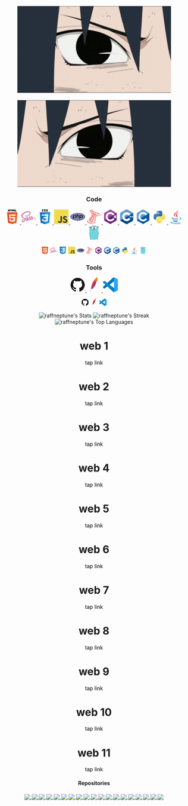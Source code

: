 <div style="display: flex; flex-wrap: wrap; justify-content: center; gap: 20px;">
  <!-- Baris pertama -->
  <img src="https://raw.githubusercontent.com/raffneptune/raffneptune/main/raffneptune-left.gif" 
       width="413"  
       alt="raffneptune left GIF"/>
  <img src="https://raw.githubusercontent.com/raffneptune/raffneptune/main/raffneptune-right.gif" 
       width="413" 
       alt="raffneptune right GIF"/>
</div>
<!-- Languages and Tools with 3D Flip Animation -->
<h3 align="center">Code</h3>
<p align="center" class="tools-container">
    <a href="https://www.w3schools.com/html" target="_blank" rel="noreferrer">
        <img src="https://raw.githubusercontent.com/devicons/devicon/master/icons/html5/html5-original-wordmark.svg" alt="HTML5" width="40" height="40" class="tool-icon"/> 
    </a> 
    <a href="https://sass-lang.com" target="_blank" rel="noreferrer">
        <img src="https://raw.githubusercontent.com/devicons/devicon/master/icons/sass/sass-original.svg" alt="Sass" width="40" height="40" class="tool-icon"/> 
    </a>
    <a href="https://www.w3schools.com/css" target="_blank" rel="noreferrer">
        <img src="https://raw.githubusercontent.com/devicons/devicon/master/icons/css3/css3-original-wordmark.svg" alt="CSS3" width="40" height="40" class="tool-icon"/>     
    </a> 
    <a href="https://www.javascript.com" target="_blank" rel="noreferrer">
        <img src="https://raw.githubusercontent.com/devicons/devicon/master/icons/javascript/javascript-original.svg" alt="JavaScript" width="40" height="40" class="tool-            icon"/> 
    </a> 
    <a href="https://www.php.net" target="_blank" rel="noreferrer">
        <img src="https://raw.githubusercontent.com/devicons/devicon/master/icons/php/php-original.svg" alt="PHP" width="40" height="40" class="tool-icon"/> 
    </a> 
    <a href="https://w3schools.com/sql" target="_blank" rel="noreferrer">
        <img src="https://raw.githubusercontent.com/devicons/devicon/master/icons/microsoftsqlserver/microsoftsqlserver-plain.svg" alt="SQL Server" width="40" height="40"            class="tool-icon"/> 
    </a> 
    <a href="https://www.w3schools.com/cs" target="_blank" rel="noreferrer">
        <img src="https://raw.githubusercontent.com/devicons/devicon/master/icons/csharp/csharp-original.svg" alt="C#" width="40" height="40" class="tool-icon"/> 
    </a>
    <a href="https://www.w3schools.com/cpp" target="_blank" rel="noreferrer">
        <img src="https://raw.githubusercontent.com/devicons/devicon/master/icons/cplusplus/cplusplus-original.svg" alt="C++" width="40" height="40" class="tool-icon"/> 
    </a>
    <a href="https://www.w3schools.com/c" target="_blank" rel="noreferrer">
        <img src="https://raw.githubusercontent.com/devicons/devicon/master/icons/c/c-original.svg" alt="C" width="40" height="40" class="tool-icon"/> 
    </a>
    <a href="https://www.python.org" target="_blank" rel="noreferrer">
        <img src="https://raw.githubusercontent.com/devicons/devicon/master/icons/python/python-original.svg" alt="Python" width="40" height="40" class="tool-icon"/> 
    </a>
    <a href="https://www.java.com" target="_blank" rel="noreferrer">
        <img src="https://raw.githubusercontent.com/devicons/devicon/master/icons/java/java-original.svg" alt="Java" width="40" height="40" class="tool-icon"/> 
    </a>
    <a href="https://golang.org" target="_blank" rel="noreferrer">
        <img src="https://raw.githubusercontent.com/devicons/devicon/master/icons/go/go-original.svg" alt="Go" width="40" height="40" class="tool-icon"/>
    </a>
</p>
<p align="center" class="tools-container">
<code><img height="20" alt="html5" src="https://raw.githubusercontent.com/devicons/devicon/master/icons/html5/html5-original.svg"></code>
<code><img height="20" alt="sass" src="https://raw.githubusercontent.com/devicons/devicon/master/icons/sass/sass-original.svg"></code>
<code><img height="20" alt="css3" src="https://raw.githubusercontent.com/devicons/devicon/master/icons/css3/css3-original.svg"></code>
<code><img height="20" alt="javascript" src="https://raw.githubusercontent.com/devicons/devicon/master/icons/javascript/javascript-original.svg"></code>
<code><img height="20" alt="php" src="https://raw.githubusercontent.com/devicons/devicon/master/icons/php/php-original.svg"></code>
<code><img height="20" alt="sqlserver" src="https://raw.githubusercontent.com/devicons/devicon/master/icons/microsoftsqlserver/microsoftsqlserver-plain.svg"></code>
<code><img height="20" alt="csharp" src="https://raw.githubusercontent.com/devicons/devicon/master/icons/csharp/csharp-original.svg"></code>
<code><img height="20" alt="cplusplus" src="https://raw.githubusercontent.com/devicons/devicon/master/icons/cplusplus/cplusplus-original.svg"></code>
<code><img height="20" alt="c" src="https://raw.githubusercontent.com/devicons/devicon/master/icons/c/c-original.svg"></code>
<code><img height="20" alt="python" src="https://raw.githubusercontent.com/devicons/devicon/master/icons/python/python-original.svg"></code>
<code><img height="20" alt="java" src="https://raw.githubusercontent.com/devicons/devicon/master/icons/java/java-original.svg"></code>
<code><img height="20" alt="go" src="https://raw.githubusercontent.com/devicons/devicon/master/icons/go/go-original.svg"></code>
</p>
<h3 align="center">Tools</h3>
<p align="center" class="tools-container">
    <a href="https://github.com" target="_blank" rel="noreferrer">
        <img src="https://raw.githubusercontent.com/devicons/devicon/master/icons/github/github-original.svg" alt="GitHub" width="40" height="40" class="tool-icon"/> 
    </a>
    <a href="https://www.apachefriends.org" target="_blank" rel="noreferrer">
        <img src="https://raw.githubusercontent.com/devicons/devicon/master/icons/apache/apache-original.svg" alt="XAMPP" width="40" height="40" class="tool-icon"/> 
    </a>
    <a href="https://code.visualstudio.com" target="_blank" rel="noreferrer">
        <img src="https://raw.githubusercontent.com/devicons/devicon/master/icons/vscode/vscode-original.svg" alt="VS Code" width="40" height="40" class="tool-icon"/> 
    </a>
</p>
<p align="center" class="tools-container">
<code><img height="20" alt="github" src="https://raw.githubusercontent.com/devicons/devicon/master/icons/github/github-original.svg"></code>
<code><img height="20" alt="xampp" src="https://raw.githubusercontent.com/devicons/devicon/master/icons/apache/apache-original.svg"></code>
<code><img height="20" alt="vscode" src="https://raw.githubusercontent.com/devicons/devicon/master/icons/vscode/vscode-original.svg"></code>
</p>
<div align="center">
  <img src="https://github-readme-stats.vercel.app/api?username=raffneptune&theme=vue-dark&show_icons=true&hide_border=true&count_private=truye" alt="raffneptune's Stats" />
  <img src="https://github-readme-streak-stats.herokuapp.com/?user=raffneptune&theme=vue-dark&hide_border=true" alt="raffneptune's Streak" width="495" />
  <img src="https://github-readme-stats.vercel.app/api/top-langs/?username=raffneptune&theme=vue-dark&show_icons=true&hide_border=true&layout=compact" alt="raffneptune's Top Languages" width="355" />
<h1>web 1</h1>
<a href="https://raffneptune.github.io" style="color: black; text-decoration: none;">tap link</a>
<h1>web 2</h1>
<a href="https://raffneptune.github.io/project2/index.html" style="color: black; text-decoration: none;">tap link</a>
<h1>web 3</h1>
<a href="https://raffneptune.github.io/project3/index.html" style="color: black; text-decoration: none;">tap link</a>
<h1>web 4</h1>
<a href="https://raffneptune.github.io/project4/index.html" style="color: black; text-decoration: none;">tap link</a>
<h1>web 5</h1>
<a href="https://raffneptune.github.io/project5/index.html" style="color: black; text-decoration: none;">tap link</a>
<h1>web 6</h1>
<a href="https://raffneptune.github.io/project6/index.html" style="color: black; text-decoration: none;">tap link</a>
<h1>web 7</h1>
<a href="https://raffneptune.github.io/project7/index.html" style="color: black; text-decoration: none;">tap link</a>
<h1>web 8</h1>
<a href="https://raffneptune.github.io/project8/index.html" style="color: black; text-decoration: none;">tap link</a>
<h1>web 9</h1>
<a href="https://raffneptune.github.io/project9/index.html" style="color: black; text-decoration: none;">tap link</a>
<h1>web 10</h1>
<a href="https://raffneptune.github.io/project10/index.php" style="color: black; text-decoration: none;">tap link</a>
<h1>web 11</h1>
<a href="https://raffneptune.github.io/project11/index.php" style="color: black; text-decoration: none;">tap link</a>

#### Repositories
<a href="https://github.com/raffneptune/raffneptune.github.io">
  <img align="center" src="https://github-readme-stats.vercel.app/api/pin/?username=raffneptune&repo=raffneptune.github.io&theme=buefy&cache_seconds=1800" />
</a>
<a href="https://github.com/raffneptune/raffneptune">
  <img align="center" src="https://github-readme-stats.vercel.app/api/pin/?username=raffneptune&repo=raffneptune&theme=buefy&cache_seconds=1800" />
</a>
<a href="https://github.com/raffneptune/web1">
  <img align="center" src="https://github-readme-stats.vercel.app/api/pin/?username=raffneptune&repo=web1&theme=buefy&cache_seconds=1800" />
</a>
<a href="https://github.com/raffneptune/web2">
  <img align="center" src="https://github-readme-stats.vercel.app/api/pin/?username=raffneptune&repo=web2&theme=buefy&cache_seconds=1800" />
</a>
<a href="https://github.com/raffneptune/web3">
  <img align="center" src="https://github-readme-stats.vercel.app/api/pin/?username=raffneptune&repo=web3&theme=buefy&cache_seconds=1800" />
</a>
<a href="https://github.com/raffneptune/web4">
  <img align="center" src="https://github-readme-stats.vercel.app/api/pin/?username=raffneptune&repo=web4&theme=buefy&cache_seconds=1800" />
</a>
<a href="https://github.com/raffneptune/web5">
  <img align="center" src="https://github-readme-stats.vercel.app/api/pin/?username=raffneptune&repo=web5&theme=buefy&cache_seconds=1800" />
</a>
<a href="https://github.com/raffneptune/web6">
  <img align="center" src="https://github-readme-stats.vercel.app/api/pin/?username=raffneptune&repo=web6&theme=buefy&cache_seconds=1800" />
</a>
<a href="https://github.com/raffneptune/web7">
  <img align="center" src="https://github-readme-stats.vercel.app/api/pin/?username=raffneptune&repo=web7&theme=buefy&cache_seconds=1800" />
</a>
<a href="https://github.com/raffneptune/web8">
  <img align="center" src="https://github-readme-stats.vercel.app/api/pin/?username=raffneptune&repo=web8&theme=buefy&cache_seconds=1800" />
</a>
<a href="https://github.com/raffneptune/web9">
  <img align="center" src="https://github-readme-stats.vercel.app/api/pin/?username=raffneptune&repo=web9&theme=buefy&cache_seconds=1800" />
</a>
<a href="https://github.com/raffneptune/web10">
  <img align="center" src="https://github-readme-stats.vercel.app/api/pin/?username=raffneptune&repo=web10&theme=buefy&cache_seconds=1800" />
</a>
<a href="https://github.com/raffneptune/web11">
  <img align="center" src="https://github-readme-stats.vercel.app/api/pin/?username=raffneptune&repo=web11&theme=buefy&cache_seconds=1800" />
</a>
<a href="https://github.com/raffneptune/py">
  <img align="center" src="https://github-readme-stats.vercel.app/api/pin/?username=raffneptune&repo=py&theme=buefy&cache_seconds=1800" />
</a>
<a href="https://github.com/raffneptune/c">
  <img align="center" src="https://github-readme-stats.vercel.app/api/pin/?username=raffneptune&repo=c&theme=buefy&cache_seconds=1800" />
</a>
<a href="https://github.com/raffneptune/cpp">
  <img align="center" src="https://github-readme-stats.vercel.app/api/pin/?username=raffneptune&repo=cpp&theme=buefy&cache_seconds=1800" />
</a>
<a href="https://github.com/raffneptune/cs">
  <img align="center" src="https://github-readme-stats.vercel.app/api/pin/?username=raffneptune&repo=cs&theme=buefy&cache_seconds=1800" />
</a>
<a href="https://github.com/raffneptune/java">
  <img align="center" src="https://github-readme-stats.vercel.app/api/pin/?username=raffneptune&repo=java&theme=buefy&cache_seconds=1800" />
</a>
<a href="https://github.com/raffneptune/sql">
  <img align="center" src="https://github-readme-stats.vercel.app/api/pin/?username=raffneptune&repo=sql&theme=buefy&cache_seconds=1800" />
</a>
